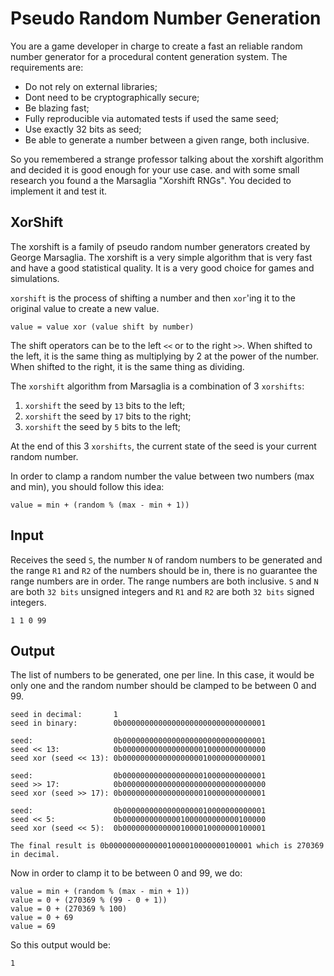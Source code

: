 # Pseudo Random Number Generation

You are a game developer in charge to create a fast an reliable random number generator for a procedural content generation system. The requirements are:

- Do not rely on external libraries;
- Dont need to be cryptographically secure;
- Be blazing fast;
- Fully reproducible via automated tests if used the same seed;
- Use exactly 32 bits as seed;
- Be able to generate a number between a given range, both inclusive.

So you remembered a strange professor talking about the xorshift algorithm and decided it is good enough for your use case. and with some small research you found a the Marsaglia "Xorshift RNGs". You decided to implement it and test it.

## XorShift

The xorshift is a family of pseudo random number generators created by George Marsaglia. The xorshift is a very simple algorithm that is very fast and have a good statistical quality. It is a very good choice for games and simulations.

`xorshift` is the process of shifting a number and then `xor`'ing it to the original value to create a new value. 

```value = value xor (value shift by number)```

The shift operators can be to the left `<<` or to the right `>>`. When shifted to the left, it is the same thing as multiplying by 2 at the power of the number. When shifted to the right, it is the same thing as dividing.

The `xorshift` algorithm from Marsaglia is a combination of 3 `xorshifts`: 

1. `xorshift` the seed by `13` bits to the left;
2. `xorshift` the seed by `17` bits to the right;
3. `xorshift` the seed by `5` bits to the left; 

At the end of this 3 `xorshifts`, the current state of the seed is your current random number.

In order to clamp a random number the value between two numbers (max and min), you should follow this idea:

```value = min + (random % (max - min + 1))```

## Input

Receives the seed `S`, the number `N` of random numbers to be generated and the range `R1` and `R2` of the numbers should be in, there is no guarantee the range numbers are in order. The range numbers are both inclusive. `S` and `N` are both `32 bits` unsigned integers and `R1` and `R2` are both `32 bits` signed integers.

```
1 1 0 99
```

## Output

The list of numbers to be generated, one per line. In this case, it would be only one and the random number should be clamped to be between 0 and 99.

```text
seed in decimal:       1
seed in binary:        0b00000000000000000000000000000001 

seed:                  0b00000000000000000000000000000001
seed << 13:            0b00000000000000000010000000000000
seed xor (seed << 13): 0b00000000000000000010000000000001

seed:                  0b00000000000000000010000000000001
seed >> 17:            0b00000000000000000000000000000000
seed xor (seed >> 17): 0b00000000000000000010000000000001

seed:                  0b00000000000000000010000000000001
seed << 5:             0b00000000000001000000000000100000
seed xor (seed << 5):  0b00000000000001000010000000100001

The final result is 0b00000000000001000010000000100001 which is 270369 in decimal.
```

Now in order to clamp it to be between 0 and 99, we do:

```text
value = min + (random % (max - min + 1))
value = 0 + (270369 % (99 - 0 + 1))
value = 0 + (270369 % 100)
value = 0 + 69
value = 69
```

So this output would be:

```text
1
```
